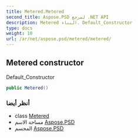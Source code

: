 ```yaml
---
title: Metered.Metered
second_title: Aspose.PSD لمرجع .NET API
description: Metered البناء. Default_Constructor
type: docs
weight: 10
url: /ar/net/aspose.psd/metered/metered/
---
```

## Metered constructor

Default_Constructor

```csharp
public Metered()
```

### أنظر أيضا

* class [Metered](../)
* مساحة الاسم [Aspose.PSD](../../metered/)
* المجسم [Aspose.PSD](../../../)


